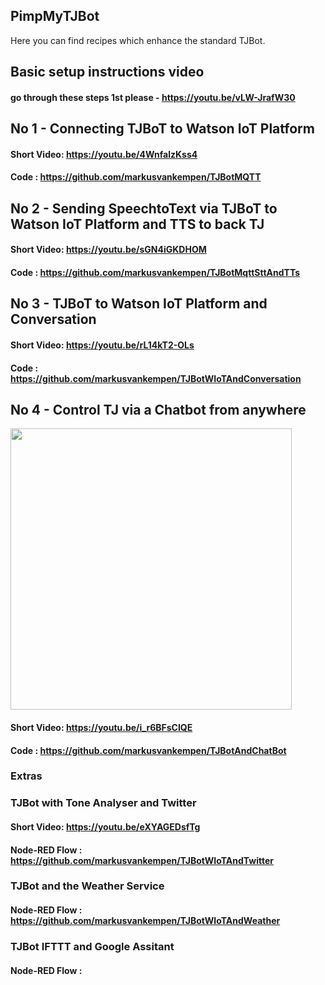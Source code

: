## PimpMyTJBot
Here you can find recipes which enhance the standard TJBot.
## Basic setup instructions video
#### go through these steps 1st please -  https://youtu.be/vLW-JrafW30
###
## No 1 - Connecting TJBoT to Watson IoT Platform
#### Short Video: https://youtu.be/4WnfalzKss4
#### Code : https://github.com/markusvankempen/TJBotMQTT

## No 2 - Sending SpeechtoText via TJBoT to Watson IoT Platform and TTS to back TJ
#### Short Video: https://youtu.be/sGN4iGKDHOM
#### Code : https://github.com/markusvankempen/TJBotMqttSttAndTTs

## No 3 - TJBoT to Watson IoT Platform and Conversation
#### Short Video: https://youtu.be/rL14kT2-OLs
#### Code : https://github.com/markusvankempen/TJBotWIoTAndConversation

## No 4 - Control TJ via a Chatbot from anywhere
<img src="https://raw.githubusercontent.com/markusvankempen/TJBotAndChatBot/master/images/Screenshot%202017-06-20%2016.27.57.png" width="450"/>

#### Short Video: https://youtu.be/i_r6BFsCIQE
#### Code : https://github.com/markusvankempen/TJBotAndChatBot


### Extras
### TJBot with Tone Analyser and Twitter
#### Short Video: https://youtu.be/eXYAGEDsfTg
#### Node-RED Flow : https://github.com/markusvankempen/TJBotWIoTAndTwitter
### TJBot and the Weather Service
#### Node-RED Flow : https://github.com/markusvankempen/TJBotWIoTAndWeather
### TJBot IFTTT and Google Assitant
#### Node-RED Flow :
